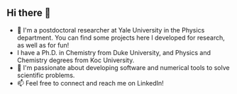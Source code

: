 ## Hi there 👋

- 🔭 I'm a postdoctoral researcher at Yale University in the Physics department. You can find some projects here I developed for research, as well as for fun!
- I have a Ph.D. in Chemistry from Duke University, and Physics and Chemistry degrees from Koc University.
- 🌱 I'm passionate about developing software and numerical tools to solve scientific problems.
- 📫 Feel free to connect and reach me on LinkedIn!

<!--
**sodiumnitrate/sodiumnitrate** is a ✨ _special_ ✨ repository because its `README.md` (this file) appears on your GitHub profile.

Here are some ideas to get you started:

- 🔭 I’m currently working on ...
- 🌱 I’m currently learning ...
- 👯 I’m looking to collaborate on ...
- 🤔 I’m looking for help with ...
- 💬 Ask me about ...
- 📫 How to reach me: ...
- 😄 Pronouns: ...
- ⚡ Fun fact: ...
-->
